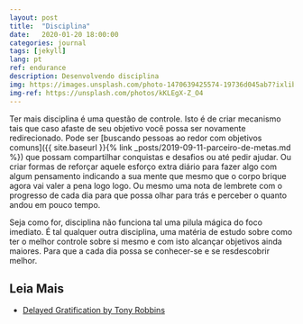 ```yaml
---
layout: post
title:  "Disciplina"
date:   2020-01-20 18:00:00
categories: journal
tags: [jekyll]
lang: pt
ref: endurance
description: Desenvolvendo disciplina 
img: https://images.unsplash.com/photo-1470639425574-19736d045ab7?ixlib=rb-1.2.1&ixid=eyJhcHBfaWQiOjEyMDd9&auto=format&fit=crop&w=1350&q=80
img-ref: https://unsplash.com/photos/kKLEgX-Z_O4
---
```


Ter mais disciplina é uma questão de controle. Isto é de criar mecanismo tais que caso afaste de seu objetivo você possa ser novamente redirecionado. Pode ser [buscando pessoas ao redor com objetivos comuns]({{ site.baseurl }}{% link _posts/2019-09-11-parceiro-de-metas.md %}) que possam compartilhar conquistas e desafios ou até pedir ajudar. Ou criar formas de reforçar aquele esforço extra diário para fazer algo com algum pensamento indicando a sua mente que mesmo que o corpo brique agora vai valer a pena logo logo. Ou mesmo uma nota de lembrete com o progresso de cada dia para que possa olhar para trás e perceber o quanto andou em pouco tempo.

Seja como for, disciplina não funciona tal uma pilula mágica do foco imediato. É tal qualquer outra disciplina, uma matéria de estudo sobre como ter o melhor controle sobre si mesmo e com isto alcançar objetivos ainda maiores. Para que a cada dia possa se conhecer-se e se resdescobrir melhor.

## Leia Mais

 * [Delayed Gratification by Tony Robbins](https://www.tonyrobbins.com/achieve-lasting-weight-loss/delayed-gratification/)

